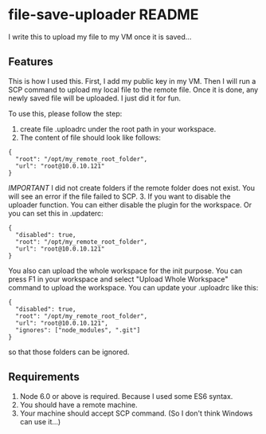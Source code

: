 # file-save-uploader README

I write this to upload my file to my VM once it is saved...

## Features

This is how I used this.
First, I add my public key in my VM. Then I will run a SCP command to upload my local file to the remote file.
Once it is done, any newly saved file will be uploaded.
I just did it for fun.

To use this, please follow the step:
1. create file .uploadrc under the root path in your workspace.
2. The content of file should look like follows:
```
{
  "root": "/opt/my_remote_root_folder",
  "url": "root@10.0.10.121"
}
```
*IMPORTANT* I did not create folders if the remote folder does not exist. You will see an error if the file failed to SCP.
3. If you want to disable the uploader function. You can either disable the plugin for the workspace. Or you can set this in .updaterc:
```
{
  "disabled": true,
  "root": "/opt/my_remote_root_folder",
  "url": "root@10.0.10.121"
}
```

You also can upload the whole workspace for the init purpose.
You can press F1 in your workspace and select "Upload Whole Workspace" command to upload the workspace.
You can update your .uploadrc like this:
```
{
  "disabled": true,
  "root": "/opt/my_remote_root_folder",
  "url": "root@10.0.10.121",
  "ignores": ["node_modules", ".git"]
}
```
so that those folders can be ignored.



## Requirements

1. Node 6.0 or above is required. Because I used some ES6 syntax.
2. You should have a remote machine.
3. Your machine should accept SCP command. (So I don't think Windows can use it...)